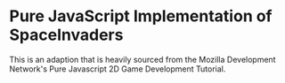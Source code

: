# Pure JavaScript Implementation of SpaceInvaders

This is an adaption that is heavily sourced from the Mozilla Development Network's Pure Javascript 2D Game Development Tutorial.

